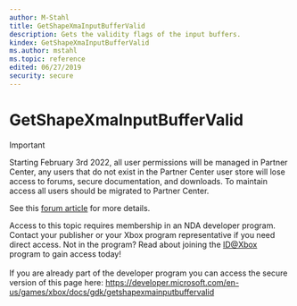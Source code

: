 ```yaml
---
author: M-Stahl
title: GetShapeXmaInputBufferValid
description: Gets the validity flags of the input buffers.
kindex: GetShapeXmaInputBufferValid
ms.author: mstahl
ms.topic: reference
edited: 06/27/2019
security: secure
---
```


# GetShapeXmaInputBufferValid
> [!IMPORTANT]
> Starting February 3rd 2022, all user permissions will be managed in Partner Center, any users that do not exist in the Partner Center user store will lose access to forums, secure documentation, and downloads. To maintain access all users should be migrated to Partner Center. <p></p>See this <a href="https://forums.xboxlive.com/articles/132187/breaking-change-user-access-for-forums-secure-docu.html">forum article</a> for more details.  

 Access to this topic requires membership in an NDA developer program. Contact your publisher or your Xbox program representative if you need direct access. Not in the program? Read about joining the <a href="https://www.xbox.com/Developers/id">ID@Xbox</a> program to gain access today!  <br/><br/>If you are already part of the developer program you can access the secure version of this page here: <a target="_blank" href="https://developer.microsoft.com/en-us/games/xbox/docs/gdk/getshapexmainputbuffervalid">https://developer.microsoft.com/en-us/games/xbox/docs/gdk/getshapexmainputbuffervalid</a>
